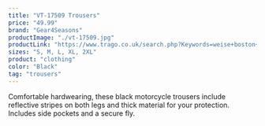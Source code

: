 ```yaml
---
title: "VT-17509 Trousers"
price: "49.99"
brand: "Gear4Seasons"
productImage: "./vt-17509.jpg"
productLink: "https://www.trago.co.uk/search.php?Keywords=weise+boston+jeans&x=0&y=0"
sizes: "S, M, L, XL, 2XL"
product: "clothing"
color: "Black"
tag: "trousers"
---
```

Comfortable hardwearing, these black motorcycle trousers include reflective stripes on both legs and thick material for your protection. Includes side pockets and a secure fly.